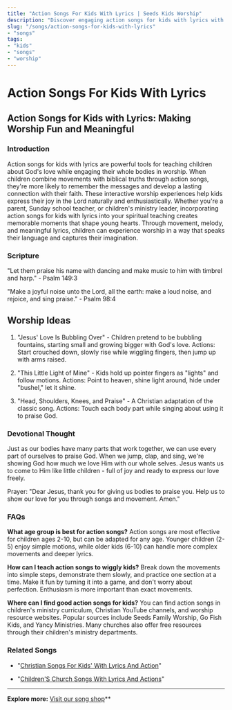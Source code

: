 ```yaml
---
title: "Action Songs For Kids With Lyrics | Seeds Kids Worship"
description: "Discover engaging action songs for kids with lyrics with easy motions and biblical lessons. Perfect for children's worship, Sunday school, and family devotions."
slug: "/songs/action-songs-for-kids-with-lyrics"
- "songs"
tags:
- "kids"
- "songs"
- "worship"
---
```


# Action Songs For Kids With Lyrics

## Action Songs for Kids with Lyrics: Making Worship Fun and Meaningful

### Introduction
Action songs for kids with lyrics are powerful tools for teaching children about God's love while engaging their whole bodies in worship. When children combine movements with biblical truths through action songs, they're more likely to remember the messages and develop a lasting connection with their faith. These interactive worship experiences help kids express their joy in the Lord naturally and enthusiastically. Whether you're a parent, Sunday school teacher, or children's ministry leader, incorporating action songs for kids with lyrics into your spiritual teaching creates memorable moments that shape young hearts. Through movement, melody, and meaningful lyrics, children can experience worship in a way that speaks their language and captures their imagination.

### Scripture
"Let them praise his name with dancing and make music to him with timbrel and harp." - Psalm 149:3

"Make a joyful noise unto the Lord, all the earth: make a loud noise, and rejoice, and sing praise." - Psalm 98:4

## Worship Ideas
1. "Jesus' Love Is Bubbling Over" - Children pretend to be bubbling fountains, starting small and growing bigger with God's love.
Actions: Start crouched down, slowly rise while wiggling fingers, then jump up with arms raised.

2. "This Little Light of Mine" - Kids hold up pointer fingers as "lights" and follow motions.
Actions: Point to heaven, shine light around, hide under "bushel," let it shine.

3. "Head, Shoulders, Knees, and Praise" - A Christian adaptation of the classic song.
Actions: Touch each body part while singing about using it to praise God.

### Devotional Thought
Just as our bodies have many parts that work together, we can use every part of ourselves to praise God. When we jump, clap, and sing, we're showing God how much we love Him with our whole selves. Jesus wants us to come to Him like little children - full of joy and ready to express our love freely.

Prayer: "Dear Jesus, thank you for giving us bodies to praise you. Help us to show our love for you through songs and movement. Amen."

### FAQs

**What age group is best for action songs?**
Action songs are most effective for children ages 2-10, but can be adapted for any age. Younger children (2-5) enjoy simple motions, while older kids (6-10) can handle more complex movements and deeper lyrics.

**How can I teach action songs to wiggly kids?**
Break down the movements into simple steps, demonstrate them slowly, and practice one section at a time. Make it fun by turning it into a game, and don't worry about perfection. Enthusiasm is more important than exact movements.

**Where can I find good action songs for kids?**
You can find action songs in children's ministry curriculum, Christian YouTube channels, and worship resource websites. Popular sources include Seeds Family Worship, Go Fish Kids, and Yancy Ministries. Many churches also offer free resources through their children's ministry departments.

### Related Songs

- "[Christian Songs For Kids' With Lyrics And Action](/songs/christian-songs-for-kids-with-lyrics-and-action/)"

- "[Children'S Church Songs With Lyrics And Actions](/songs/children-s-church-songs-with-lyrics-and-actions/)"

---

**Explore more:** [Visit our song shop](https://seedskidsworship.com/shop)**

<!-- Schema Markup -->
<script type="application/ld+json">
{
  "@context": "https://schema.org",
  "@type": "MusicRecording",
  "name": "Action Songs For Kids With Lyrics",
  "byArtist": {
    "@type": "MusicGroup",
    "name": "Seeds Kids Worship"
  },
  "isFamilyFriendly": true,
  "url": "https://seedskidsworship.com/songs/action-songs-for-kids-with-lyrics/"
}
</script>